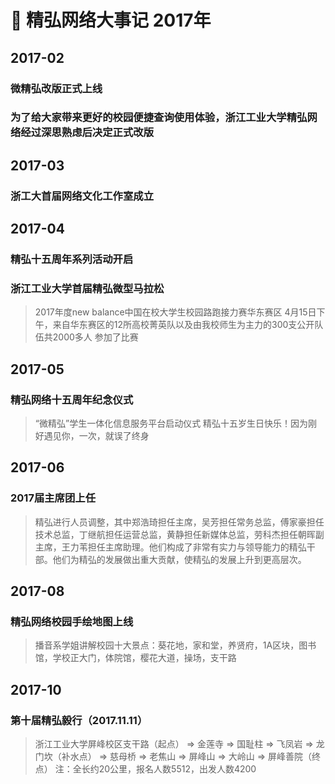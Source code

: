# :pushpin: 精弘网络大事记 2017年

## 2017-02

### 微精弘改版正式上线

### 为了给大家带来更好的校园便捷查询使用体验，浙江工业大学精弘网络经过深思熟虑后决定正式改版

## 2017-03

### 浙工大首届网络文化工作室成立

## 2017-04

### 精弘十五周年系列活动开启

### 浙江工业大学首届精弘微型马拉松

> 2017年度new balance中国在校大学生校园路跑接力赛华东赛区
> 4月15日下午，来自华东赛区的12所高校菁英队以及由我校师生为主力的300支公开队伍共2000多人 参加了比赛

## 2017-05

### 精弘网络十五周年纪念仪式

> “微精弘”学生一体化信息服务平台启动仪式
> 精弘十五岁生日快乐！因为刚好遇见你，一次，就误了终身

## 2017-06

### 2017届主席团上任

> 精弘进行人员调整，其中郑浩琦担任主席，吴芳担任常务总监，傅家豪担任技术总监，丁继航担任运营总监，黄静担任新媒体总监，劳科杰担任朝晖副主席，王力苇担任主席助理。他们构成了非常有实力与领导能力的精弘干部。他们为精弘的发展做出重大贡献，使精弘的发展上升到更高层次。

## 2017-08

### 精弘网络校园手绘地图上线

> 播音系学姐讲解校园十大景点：葵花地，家和堂，养贤府，1A区块，图书馆，学校正大门，体院馆，樱花大道，操场，支干路

## 2017-10

### 第十届精弘毅行（2017.11.11）

> 浙江工业大学屏峰校区支干路（起点） => 金莲寺 => 国耻柱 => 飞凤岩 => 龙门坎（补水点） => 慈母桥 => 老焦山 => 屏峰山 => 大岭山 => 屏峰善院（终点）
注：全长约20公里，报名人数5512，出发人数4200

